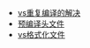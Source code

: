 


- [vs重复编译的解决](https://blog.csdn.net/Kaitiren/article/details/25480257)
- [预编译头文件](https://blog.csdn.net/ly416/article/details/24735441)
- [vs格式化文件](https://blog.csdn.net/qibao16/article/details/78526991)